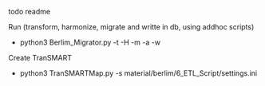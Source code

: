 
todo readme

Run (transform, harmonize, migrate and writte in db, using addhoc scripts)
- python3 Berlim_Migrator.py -t -H -m -a -w

Create TranSMART
- python3 TranSMARTMap.py -s material/berlim/6_ETL_Script/settings.ini